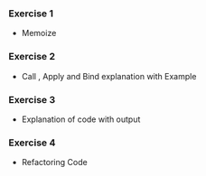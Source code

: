 ### Exercise 1 

- Memoize

### Exercise 2

- Call , Apply and Bind explanation with Example

### Exercise 3

- Explanation of code with output

### Exercise 4

- Refactoring Code
